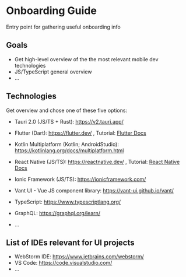 # Onboarding Guide
Entry point for gathering useful onboarding info

## Goals
- Get high-level overview of the the most relevant mobile dev technologies
- JS/TypeScript general overview
- ...

## Technologies
Get overview and chose one of these five options:
- Tauri 2.0 (JS/TS + Rust): https://v2.tauri.app/
- Flutter (Dart): https://flutter.dev/ , Tutorial: [Flutter Docs](https://docs.flutter.dev/)
- Kotlin Multiplatform (Kotlin; AndroidStudio): https://kotlinlang.org/docs/multiplatform.html
- React Native (JS/TS): https://reactnative.dev/ , Tutorial: [React Native Docs]( https://reactnative.dev/docs/getting-started)
- Ionic Framework (JS/TS): https://ionicframework.com/


-  Vant UI - Vue JS component library: https://vant-ui.github.io/vant/
- TypeScript: https://www.typescriptlang.org/
- GraphQL: https://graphql.org/learn/
- ...

## List of IDEs relevant for UI projects 
- WebStorm IDE: https://www.jetbrains.com/webstorm/
- VS Code: https://code.visualstudio.com/
- ...
